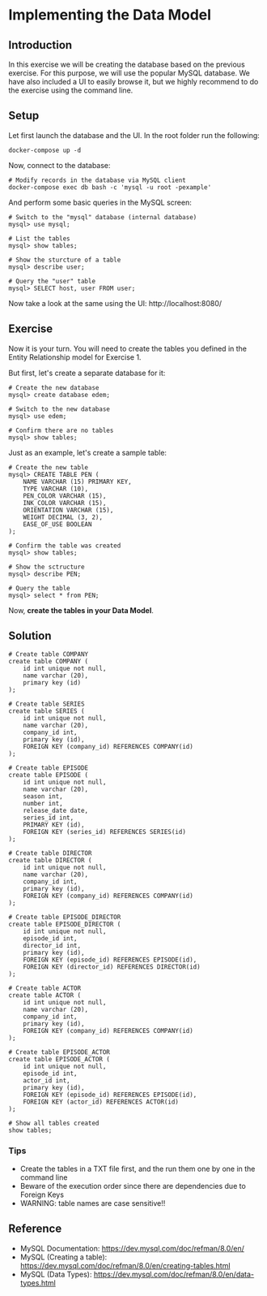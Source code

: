 # Implementing the Data Model

## Introduction

In this exercise we will be creating the database based on the previous exercise. For this purpose, we will use the popular MySQL database.
We have also included a UI to easily browse it, but we highly recommend to do the exercise using the command line.

## Setup

Let first launch the database and the UI. In the root folder run the following:

```shell
docker-compose up -d
```

Now, connect to the database:

```shell
# Modify records in the database via MySQL client
docker-compose exec db bash -c 'mysql -u root -pexample'
```

And perform some basic queries in the MySQL screen:

```shell
# Switch to the "mysql" database (internal database)
mysql> use mysql;

# List the tables
mysql> show tables;

# Show the sturcture of a table
mysql> describe user;

# Query the "user" table
mysql> SELECT host, user FROM user;
```

Now take a look at the same using the UI: http://localhost:8080/

## Exercise

Now it is your turn. You will need to create the tables you defined in the Entity Relationship model for Exercise 1.

But first, let's create a separate database for it:

```shell
# Create the new database
mysql> create database edem;

# Switch to the new database
mysql> use edem;

# Confirm there are no tables
mysql> show tables;
```

Just as an example, let's create a sample table:

```shell
# Create the new table
mysql> CREATE TABLE PEN (
	NAME VARCHAR (15) PRIMARY KEY, 
	TYPE VARCHAR (10), 
	PEN_COLOR VARCHAR (15),
	INK_COLOR VARCHAR (15),
	ORIENTATION VARCHAR (15),
	WEIGHT DECIMAL (3, 2),
	EASE_OF_USE BOOLEAN
);

# Confirm the table was created
mysql> show tables;

# Show the sctructure
mysql> describe PEN;

# Query the table 
mysql> select * from PEN;
```

Now, **create the tables in your Data Model**.

## Solution

```shell
# Create table COMPANY
create table COMPANY (
	id int unique not null, 
	name varchar (20),
	primary key (id)
);

# Create table SERIES
create table SERIES (
	id int unique not null,
	name varchar (20),
	company_id int,
	primary key (id),
	FOREIGN KEY (company_id) REFERENCES COMPANY(id)
);

# Create table EPISODE
create table EPISODE (
	id int unique not null,
	name varchar (20),
	season int,
	number int,
	release_date date,
	series_id int,
	PRIMARY KEY (id),
	FOREIGN KEY (series_id) REFERENCES SERIES(id)
);

# Create table DIRECTOR
create table DIRECTOR (
	id int unique not null,
	name varchar (20),
	company_id int,
	primary key (id),
	FOREIGN KEY (company_id) REFERENCES COMPANY(id)
);

# Create table EPISODE_DIRECTOR
create table EPISODE_DIRECTOR (
	id int unique not null,
	episode_id int,
	director_id int,
	primary key (id),
	FOREIGN KEY (episode_id) REFERENCES EPISODE(id),
	FOREIGN KEY (director_id) REFERENCES DIRECTOR(id)
);

# Create table ACTOR
create table ACTOR (
	id int unique not null,
	name varchar (20),
	company_id int,
	primary key (id),
	FOREIGN KEY (company_id) REFERENCES COMPANY(id)
);

# Create table EPISODE_ACTOR
create table EPISODE_ACTOR (
	id int unique not null,
	episode_id int,
	actor_id int,
	primary key (id),
	FOREIGN KEY (episode_id) REFERENCES EPISODE(id),
	FOREIGN KEY (actor_id) REFERENCES ACTOR(id)
);

# Show all tables created
show tables;

```

### Tips

* Create the tables in a TXT file first, and the run them one by one in the command line
* Beware of the execution order since there are dependencies due to Foreign Keys
* WARNING: table names are case sensitive!!

## Reference

* MySQL Documentation: https://dev.mysql.com/doc/refman/8.0/en/
* MySQL (Creating a table): https://dev.mysql.com/doc/refman/8.0/en/creating-tables.html
* MySQL (Data Types): https://dev.mysql.com/doc/refman/8.0/en/data-types.html

